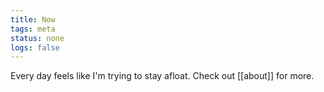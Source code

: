 ```yaml
---
title: Now
tags: meta
status: none
logs: false
---
```


Every day feels like I'm trying to stay afloat. Check out [[about]] for more.